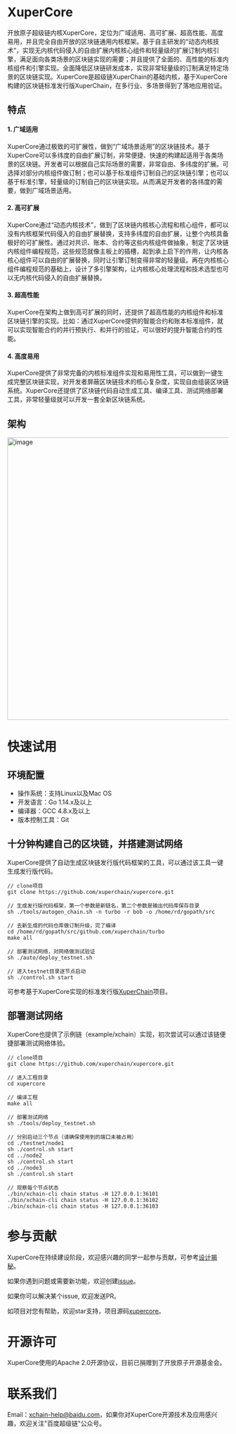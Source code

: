# XuperCore

开放原子超级链内核XuperCore，定位为广域适用、高可扩展、超高性能、高度易用，并且完全自由开放的区块链通用内核框架。基于自主研发的“动态内核技术”，实现无内核代码侵入的自由扩展内核核心组件和轻量级的扩展订制内核引擎，满足面向各类场景的区块链实现的需要；并且提供了全面的、高性能的标准内核组件和引擎实现。全面降低区块链研发成本，实现非常轻量级的订制满足特定场景的区块链实现。XuperCore是超级链XuperChain的基础内核，基于XuperCore构建的区块链标准发行版XuperChain，在多行业、多场景得到了落地应用验证。

## 特点

#### 1. 广域适用
 
XuperCore通过极致的可扩展性，做到“广域场景适用”的区块链技术。基于XuperCore可以多纬度的自由扩展订制，非常便捷、快速的构建起适用于各类场景的区块链。开发者可以根据自己实际场景的需要，非常自由、多纬度的扩展。可选择对部分内核组件做订制；也可以基于标准组件订制自己的区块链引擎；也可以基于标准引擎，轻量级的订制自己的区块链实现。从而满足开发者的各纬度的需要，做到广域场景适用。
 
#### 2. 高可扩展

XuperCore通过“动态内核技术”，做到了区块链内核核心流程和核心组件，都可以没有内核框架代码侵入的自由扩展替换，支持多纬度的自由扩展，让整个内核具备极好的可扩展性。通过对共识、账本、合约等这些内核组件做抽象，制定了区块链内核组件编程规范，这些规范就像主板上的插槽，起到承上启下的作用，让内核各核心组件可以自由的扩展替换，同时让引擎订制变得非常的轻量级。再在内核核心组件编程规范的基础上，设计了多引擎架构，让内核核心处理流程和技术选型也可以无内核代码侵入的自由扩展替换。

#### 3. 超高性能

XuperCore在架构上做到高可扩展的同时，还提供了超高性能的内核组件和标准区块链引擎的实现。比如：通过XuperCore提供的智能合约和账本标准组件，就可以实现智能合约的并行预执行、和并行的验证，可以很好的提升智能合约的性能。

#### 4. 高度易用

XuperCore提供了非常完备的内核标准组件实现和易用性工具，可以做到一键生成完整区块链实现，对开发者屏蔽区块链技术的核心复杂度，实现自由组装区块链系统。XuperCore还提供了区块链代码自动生成工具、编译工具、测试网络部署工具，非常轻量级就可以开发一套全新区块链系统。

## 架构

<img width="641" alt="image" src="https://user-images.githubusercontent.com/61530942/183580026-ddc19777-a731-4b66-8353-f9e8287c2317.png">

# 快速试用

## 环境配置

- 操作系统：支持Linux以及Mac OS
- 开发语言：Go 1.14.x及以上
- 编译器：GCC 4.8.x及以上
- 版本控制工具：Git

## 十分钟构建自己的区块链，并搭建测试网络

XuperCore提供了自动生成区块链发行版代码框架的工具，可以通过该工具一键生成发行版代码。

```
// clone项目
git clone https://github.com/xuperchain/xupercore.git

// 生成发行版代码框架，第一个参数是新链名，第二个参数是输出代码库保存目录
sh ./tools/autogen_chain.sh -n turbo -r bob -o /home/rd/gopath/src

// 去新生成的代码仓库做订制升级，完了编译
cd /home/rd/gopath/src/github.com/xuperchain/turbo
make all

// 部署测试网络，对网络做测试验证
sh ./auto/deploy_testnet.sh

// 进入testnet目录逐节点启动
sh ./control.sh start

```

可参考基于XuperCore实现的标准发行版[XuperChain](https://github.com/xuperchain/xuperchain)项目。

## 部署测试网络

XuperCore也提供了示例链（example/xchain）实现，初次尝试可以通过该链便捷部署测试网络体验。

```
// clone项目
git clone https://github.com/xuperchain/xupercore.git

// 进入工程目录
cd xupercore

// 编译工程
make all

// 部署测试网络
sh ./tools/deploy_testnet.sh

// 分别启动三个节点（请确保使用到的端口未被占用）
cd ./testnet/node1
sh ./control.sh start
cd ../node2
sh ./control.sh start
cd ../node3
sh ./control.sh start

// 观察每个节点状态
./bin/xchain-cli chain status -H 127.0.0.1:36101
./bin/xchain-cli chain status -H 127.0.0.1:36102
./bin/xchain-cli chain status -H 127.0.0.1:36103

```

# 参与贡献

XuperCore在持续建设阶段，欢迎感兴趣的同学一起参与贡献，可参考[设计揭秘](https://mp.weixin.qq.com/s/pLQq_Qw8XyXJihEOXWv8Gg)。

如果你遇到问题或需要新功能，欢迎创建[issue](https://github.com/xuperchain/xupercore/issues)。

如果你可以解决某个issue, 欢迎发送PR。

如项目对您有帮助，欢迎star支持，项目源码[xupercore](https://github.com/xuperchain/xupercore)。

# 开源许可

XuperCore使用的Apache 2.0开源协议，目前已捐赠到了开放原子开源基金会。

# 联系我们

Email：xchain-help@baidu.com，如果你对XuperCore开源技术及应用感兴趣，欢迎关注"百度超级链"公众号。

